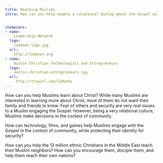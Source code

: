 ```yaml
---
title: Reaching Muslims
intro: How can you help enable a relational dialog about the Gospel with the 2 Billion Muslims globally?


champions:
- name:
    Leadership Network
  logo:
    leadnet-logo.jpg
  url:
    http://leadnet.org
- name:
    Austin Christian Technologists and Entrepreneurs
  logo:
    austin-christian-entrepreneurs.jpg
  url:
     http://tinyurl.com/lddwn8s
---
```

How can you help Muslims learn about Christ? While many Muslims are interested in learning more about Christ, most of them do not want their family and friends to know. Fear of others and security are very real issues to a Muslim engaging the Gospel. However, being a very relational culture, Muslims make decisions in the context of community.

How can technology, films, and games help Muslims engage with the Gospel in the context of community, while protecting their identity for security?

How can you help the 13 million ethnic Christians in the Middle East reach their Muslim neighbors? How can you encourage them, disciple them, and help them reach their own nations?

